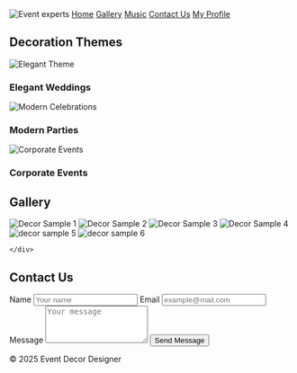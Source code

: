 <!DOCTYPE html>
<html lang="en">
<head>
  <meta charset="UTF-8" />
  <meta name="viewport" content="width=device-width, initial-scale=1.0" />
  <title>Event Decor Designer</title>
  <link rel="stylesheet" href="styles.css">
  <link rel="express" href="express.js">
  <link rel="package" href="package.json">
</head>
<body>
  <div id="homebar">
  <img src="https://videos.openai.com/vg-assets/assets%2Ftask_01k1jxdymyfch87qn12p0140w2%2F1754055327_img_0.webp?st=2025-08-01T12%3A29%3A36Z&se=2025-08-07T13%3A29%3A36Z&sks=b&skt=2025-08-01T12%3A29%3A36Z&ske=2025-08-07T13%3A29%3A36Z&sktid=a48cca56-e6da-484e-a814-9c849652bcb3&skoid=aa5ddad1-c91a-4f0a-9aca-e20682cc8969&skv=2019-02-02&sv=2018-11-09&sr=b&sp=r&spr=https%2Chttp&sig=fgzAvW0HCoeyBjSvVx36Inct7ItlPEvgaYblfifKeRM%3D&az=oaivgprodscus" alt="Event experts">
  <a id="page" href="http://127.0.0.1:5500/learn/index.html">Home</a>
  <a link rel="Gallery" href="gallery.html">Gallery</a>
  <a id="songs" href="#">Music</a>
  <a id="help" href="#">Contact Us</a>
  <a id="meonly" href="#">My Profile</a>
  </div>
  <section id="features">
    <h2>Decoration Themes</h2>
    <div class="cards">
      <div class="card">
        <img src="https://blog.getyourvenue.com/wp-content/uploads/2015/04/Keep-Wedding-Decorations-Simple-yet-Elegant.jpg" alt="Elegant Theme">
        <h3>Elegant Weddings</h3>
      </div>
      <div class="card">
        <img src="https://www.pranayaweddings.com/assets/images/services/wedding-decorations/modern-decorations.webp" alt="Modern Celebrations">
        <h3>Modern Parties</h3>
      </div>
      <div class="card">
        <img src="https://cdn.shopify.com/s/files/1/0013/9542/5331/files/event-decoration-ideas-1.jpg?v=1551076649" alt="Corporate Events">
        <h3>Corporate Events</h3>
      </div>
    </div>
  </section>

  <section id="gallery">
    <h2>Gallery</h2>
    <div class="gallery-grid">
      <img src="https://plus.unsplash.com/premium_photo-1664790560117-6c50d64c49b4?w=500&auto=format&fit=crop&q=60&ixlib=rb-4.1.0&ixid=M3wxMjA3fDB8MHxzZWFyY2h8OXx8ZXZlbnQlMjBkZWNvcmF0aW9ufGVufDB8fDB8fHww" alt="Decor Sample 1">
      <img src="https://images.unsplash.com/photo-1523438885200-e635ba2c371e?w=500&auto=format&fit=crop&q=60&ixlib=rb-4.1.0&ixid=M3wxMjA3fDB8MHxzZWFyY2h8MTZ8fGV2ZW50JTIwZGVjb3JhdGlvbnxlbnwwfHwwfHx8MA%3D%3D" alt="Decor Sample 2">
      <img src="https://images.unsplash.com/photo-1738069092808-3790993bb36b?w=500&auto=format&fit=crop&q=60&ixlib=rb-4.1.0&ixid=M3wxMjA3fDB8MHxzZWFyY2h8OTl8fGV2ZW50JTIwZGVjb3JhdGlvbnxlbnwwfHwwfHx8MA%3D%3D" alt="Decor Sample 3">
      <img src="https://images.unsplash.com/photo-1597509679245-6fe7e1d7781c?w=500&auto=format&fit=crop&q=60&ixlib=rb-4.1.0&ixid=M3wxMjA3fDB8MHxzZWFyY2h8MjQzfHxldmVudCUyMGRlY29yYXRpb258ZW58MHx8MHx8fDA%3D" alt="Decor Sample 4">
      <img src="https://images.unsplash.com/photo-1595202244111-2ae53ce659db?w=500&auto=format&fit=crop&q=60&ixlib=rb-4.1.0&ixid=M3wxMjA3fDB8MHxzZWFyY2h8Mjg0fHxldmVudCUyMGRlY29yYXRpb258ZW58MHx8MHx8fDA%3D" alt="decor sample 5">
      <img src="https://images.unsplash.com/photo-1543385250-d6985ea6a5d9?w=500&auto=format&fit=crop&q=60&ixlib=rb-4.1.0&ixid=M3wxMjA3fDB8MHxzZWFyY2h8MjM5fHxldmVudCUyMGRlY29yYXRpb258ZW58MHx8MHx8fDA%3D" alt="decor sample 6">
      
    </div>
  </section>

  <section id="contact">
    <h2>Contact Us</h2>
    <form>
      <label>Name</label>
      <input type="text" placeholder="Your name" required>
      <label>Email</label>
      <input type="email" placeholder="example@mail.com" required>
      <label>Message</label>
      <textarea placeholder="Your message" rows="4"></textarea>
      <button type="submit">Send Message</button>
    </form>
  </section>

  <footer>
    <p>&copy; 2025 Event Decor Designer</p>
  </footer>
</body>
</html>

